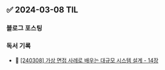 ## ✅ 2024-03-08 TIL

### 블로그 포스팅

### 독서 기록

- 📝 [[240308] 가상 면접 사례로 배우는 대규모 시스템 설계 - 14장](https://github.com/dahyen0o/development-books/commit/04ba3ebf461b6071ddf86dc673a83c1c0d189153)

